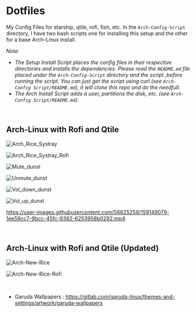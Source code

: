 # Dotfiles
My Config Files for starship, qtile, rofi, fish, etc. In the ```Arch-Config-Script``` directory, I have two bash scripts one for installing this setup and the other 
for a base Arch-Linux Install.

*Note:* 
- *The Setup Install Script places the config files in their respective directories and installs the dependencies. Please read the ```README.md``` file placed
under the ```Arch-Config-Script``` directory and the script ,before running the script. You can just get the script using curl (see ```Arch-Config
Script/README.md```), it will clone this repo and do the needfull.*
- *The Arch Install Script adds a user, partitions the disk, etc. (see ```Arch-Config Script/README.md```).*

<br />

## Arch-Linux with Rofi and Qtile

![Arch_Rice_Systray](https://user-images.githubusercontent.com/56625259/158530348-1731d299-dafb-4dce-a1cd-5b64af39ea63.png)

![Arch_Rice_Systray_Rofi](https://user-images.githubusercontent.com/56625259/158530407-ce4b8163-0afd-4725-b518-ce2e88a887b5.png)

![Mute_dunst](https://user-images.githubusercontent.com/56625259/158999869-5ec4e180-543d-438a-a110-277b8b4024a9.png)

![Unmute_dunst](https://user-images.githubusercontent.com/56625259/158999877-c758ae92-5ef6-40a9-a787-3a580a4c6ebd.png)

![Vol_down_dunst](https://user-images.githubusercontent.com/56625259/159000138-8341a030-af0d-493a-9603-ad52b11b956e.png)

![Vol_up_dunst](https://user-images.githubusercontent.com/56625259/158999919-361b7049-89a5-4a17-803e-11a5705da830.png)

https://user-images.githubusercontent.com/56625259/159149079-1ee59cc7-9bcc-45fc-9382-6253958b0292.mp4

<br />

## Arch-Linux with Rofi and Qtile (Updated)

![Arch-New-Rice](https://user-images.githubusercontent.com/56625259/160415761-2fb4e1ce-696e-40f4-863c-8396f7aa10cb.png)

![Arch-New-Rice-Rofi](https://user-images.githubusercontent.com/56625259/160415798-246dc4a8-0fd9-481b-99df-b772ca45be38.png)

<br />

- Garuda Wallpapers : https://gitlab.com/garuda-linux/themes-and-settings/artwork/garuda-wallpapers
